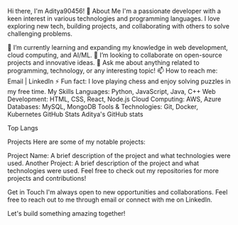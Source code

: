 Hi there, I'm Aditya90456! 👋
About Me
I'm a passionate developer with a keen interest in various technologies and programming languages. I love exploring new tech, building projects, and collaborating with others to solve challenging problems.

🌱 I’m currently learning and expanding my knowledge in web development, cloud computing, and AI/ML.
👯 I’m looking to collaborate on open-source projects and innovative ideas.
💬 Ask me about anything related to programming, technology, or any interesting topic!
📫 How to reach me: Email | LinkedIn
⚡ Fun fact: I love playing chess and enjoy solving puzzles in my free time.
My Skills
Languages: Python, JavaScript, Java, C++
Web Development: HTML, CSS, React, Node.js
Cloud Computing: AWS, Azure
Databases: MySQL, MongoDB
Tools & Technologies: Git, Docker, Kubernetes
GitHub Stats
Aditya's GitHub stats

Top Langs

Projects
Here are some of my notable projects:

Project Name: A brief description of the project and what technologies were used.
Another Project: A brief description of the project and what technologies were used.
Feel free to check out my repositories for more projects and contributions!

Get in Touch
I'm always open to new opportunities and collaborations. Feel free to reach out to me through email or connect with me on LinkedIn.

Let's build something amazing together!

